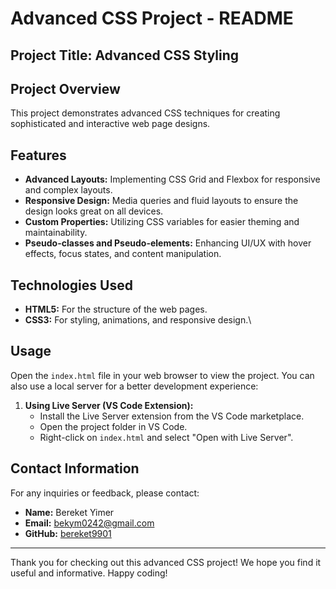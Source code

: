 # Advanced CSS Project - README

## Project Title: Advanced CSS Styling
## Project Overview
This project demonstrates advanced CSS techniques for creating sophisticated and interactive web page designs.

## Features
- **Advanced Layouts:** Implementing CSS Grid and Flexbox for responsive and complex layouts.
- **Responsive Design:** Media queries and fluid layouts to ensure the design looks great on all devices.
- **Custom Properties:** Utilizing CSS variables for easier theming and maintainability.
- **Pseudo-classes and Pseudo-elements:** Enhancing UI/UX with hover effects, focus states, and content manipulation.

## Technologies Used
- **HTML5:** For the structure of the web pages.
- **CSS3:** For styling, animations, and responsive design.\

## Usage
Open the `index.html` file in your web browser to view the project. You can also use a local server for a better development experience:

1. **Using Live Server (VS Code Extension):**
   - Install the Live Server extension from the VS Code marketplace.
   - Open the project folder in VS Code.
   - Right-click on `index.html` and select "Open with Live Server".

## Contact Information
For any inquiries or feedback, please contact:

- **Name:** Bereket Yimer
- **Email:** bekym0242@gmail.com
- **GitHub:** [bereket9901](https://github.com/bereket9901)

---

Thank you for checking out this advanced CSS project! We hope you find it useful and informative. Happy coding!